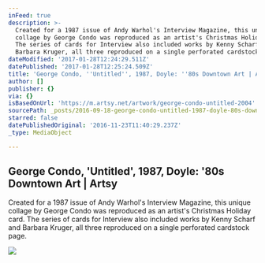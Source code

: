 ```yaml
---
inFeed: true
description: >-
  Created for a 1987 issue of Andy Warhol's Interview Magazine, this unique
  collage by George Condo was reproduced as an artist's Christmas Holiday card.
  The series of cards for Interview also included works by Kenny Scharf and
  Barbara Kruger, all three reproduced on a single perforated cardstock page.
dateModified: '2017-01-28T12:24:29.511Z'
datePublished: '2017-01-28T12:25:24.509Z'
title: 'George Condo, ''Untitled'', 1987, Doyle: ''80s Downtown Art | Artsy'
author: []
publisher: {}
via: {}
isBasedOnUrl: 'https://m.artsy.net/artwork/george-condo-untitled-2004'
sourcePath: _posts/2016-09-18-george-condo-untitled-1987-doyle-80s-downtown-art-or-a.md
starred: false
datePublishedOriginal: '2016-11-23T11:40:29.237Z'
_type: MediaObject

---
```

<article style=""><h1>George Condo, 'Untitled', 1987, Doyle: '80s Downtown Art | Artsy</h1><p>Created for a 1987 issue of Andy Warhol's Interview Magazine, this unique collage by George Condo was reproduced as an artist's Christmas Holiday card. The series of cards for Interview also included works by Kenny Scharf and Barbara Kruger, all three reproduced on a single perforated cardstock page.</p><img src="https://d32dm0rphc51dk.cloudfront.net/onyNKOpDQ19QirVXGbHIOA/normalized.jpg" /></article>